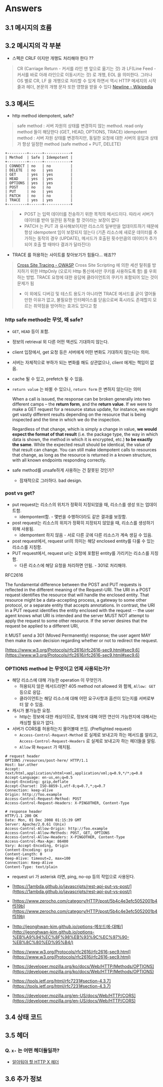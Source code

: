 # Answers

## 3.1 메시지의 흐름 <a id="3-1"></a>

## 3.2 메시지의 각 부분 <a id="3-2"></a>
* 스펙은 CRLF 이지만 개행도 처리해야 한다 ??
> CR (Carriage Return - 커서를 라인 맨 앞으로 옮기는 것) 과 LF(Line Feed - 커서를 바로 아래 라인으로 이동시키는 것) 로 개행, EOL 을 의미한다.
> 그러나 OS 별로 CR, LF 을 개행으로 처리할 수 있게 하면서 역시 HTTP 메세지의 시작줄과 헤더, 본문의 개행 문자 또한 영향을 받을 수 있다
> [Newline - Wikipedia](https://en.wikipedia.org/wiki/Newline)

## 3.3 메서드 <a id="3-3"></a>
* http method idempotent, safe?
> safe method : 서버 자원의 상태를 변경하지 않는 method. read only method 들이 해당한다 (GET, HEAD, OPTIONS, TRACE)
> idempotent method : 서버 자원 상태를 변경하지만, 동일한 요청에 대한 서버의 응답과 상태가 항상 일정한 method (safe method + PUT, DELETE)
```
+---------+------+------------+
| Method  | Safe | Idempotent |
+---------+------+------------+
| CONNECT | no   | no         |
| DELETE  | no   | yes        |
| GET     | yes  | yes        |
| HEAD    | yes  | yes        |
| OPTIONS | yes  | yes        |
| POST    | no   | no         |
| PUT     | no   | yes        |
| PATCH   | no   | no         |
| TRACE   | yes  | yes        |
+---------+------+------------+  
```
> + POST 는 입력 데이터를 전송하기 위한 목적의 메서드이다. 따라서 서버가 데이터를 받아 일관된 동작을 할 것이라는 보장이 없다
> + PATCH 는 PUT 과 유사해보이지만 리소스의 일부만을 업데이트하기 때문에 항상 idempotent 임이 보장되지 않는다
> (기존 리소스에 새로운 데이터를 추가하는 동작의 경우 (UPDATE), 메서드가 호출된 횟수만큼의 데이터가 추가되어 호출 할 때마다 결과가 달라진다)

* TRACE 를 허용하는 사이트를 찾아보기가 힘들다... 왜죠??
> [Cross Site Tracing - OWASP](https://www.owasp.org/index.php/Cross_Site_Tracing) 
> Cross Site Scripting 에 의한 세션 탈취를 방지하기 위한 HttpOnly (오로지 Http 통신에서만 쿠키를 사용하도록 함) 를 우회하는 방법. TRACE 요청에 대한 응답에 클라이언트의 쿠키가 포함되어 있는 것이 문제가 됨
> + 이 외에도 디버깅 및 테스트 용도가 아니라면 TRACE 메서드를 굳이 열어둘만한 이유가 없고, 불필요한 인터페이스를 닫음으로써 혹시라도 존재할지 모르는 취약점을 방어하는 효과도 있다고 함

### http safe method는 무엇, 왜 safe?
- `GET`, `HEAD` 등이 포함.
- 정보의 retrieval 외 다른 어떤 액션도 기대하지 않는다.
- client 입장에서, get 요청 등은 서버에게 어떤 변화도 기대하지 않는다는 의미.
- 서버는 자체적으로 부하가 되는 변화를 해도 상관없으나, client 에게는 책임이 없음.
- cache 될 수 있고, prefetch 될 수 있음.
- `return value` 는 바뀔 수 있으나, `return form` 은 변하지 않는다는 의미

    When a call is issued, the response can be broken generally into two different camps – the **return form**, and the **return value**. If we were to make a GET request for a resource status update, for instance, we might get vastly different results depending on the resource that is being inspected and the time in which we do the inspection.

    Regardless of that change, which is simply a change in value, **we would expect the format of that result** (i.e. the package type, the way in which data is shown, the method in which it is encrypted, etc.) **to be exactly the same**. While the expected result should be identical, the value of that result can change. You can still make idempotent calls to resources that change, as long as the resource is returned in a known structure, with all known endpoints responding correctly.

- safe method를 unsafe하게 사용하는 건 잘못된 것인가?
    - 잠재적으로 그러하다. bad design.

### post vs get?

- put request는 리소스의 위치가 정확히 지정되었을 때, 리소스를 생성 또는 업데이트함.
    - idempontent함. - 몇번을 수행하더라도 같은 결과를 보장함.
- post request는 리소스의 위치가 정확히 지정되지 않았을 때, 리소스를 생성하기 위해 사용됨.
    - idempontent 하지 않음 - 서로 다른 곳에 다른 리소스가 계속 생길 수 있음.
- post request에서, request uri의 의미는 해당 enclosed entity를 다룰 수 있는 리소스를 지칭함.
- PUT request에서, request uri는 요청에 포함된 entity를 가리키는 리소스를 지칭함.
    - 다른 리소스에 해당 요청을 처리하면 안됨. - 301로 처리해야.

RFC2616

The fundamental difference between the POST and PUT requests is reflected in the different meaning of the Request-URI. The URI in a POST request identifies the resource that will handle the enclosed entity. That resource might be a data-accepting process, a gateway to some other protocol, or a separate entity that accepts annotations. In contrast, the URI in a PUT request identifies the entity enclosed with the request -- the user agent knows what URI is intended and the server MUST NOT attempt to apply the request to some other resource. If the server desires that the request be applied to a different URI,

it MUST send a 301 (Moved Permanently) response; the user agent MAY then make its own decision regarding whether or not to redirect the request.

[https://www.w3.org/Protocols/rfc2616/rfc2616-sec9.html#sec9.6](https://www.w3.org/Protocols/rfc2616/rfc2616-sec9.html#sec9.6)

### OPTIONS method 는 무엇이고 언제 사용되는가?

- 해당 리소스에 대해 가능한 operation 이 무엇인가.
    - 허용되지 않은 메서드라면? 405 method not allowed 와 함께, `Allow: GET` 등으로 응답.
    - 클라이언트는 해당 리소스에 대해 어떤 요구사항과 옵션이 있는지를 서버로부터 알 수 있음.
- 캐시가 불가능한 요청.
    - http는 정보에 대한 캐싱이므로, 정보에 대해 어떤 연산이 가능한지에 대해서는 캐싱할 필요가 없다.
- 서버가 CORS를 허용하는지 물어볼때 쓰임. (Preflighted request)
    - `Access-Control-Request-Method` 로 실제로 보내고자 하는 메서드를 알리고, `Access-Control-Request-Headers` 로 실제로 보내고자 하는 헤더들을 알림.
    - `Allow` 와 `Request` 가 매치됨.
```
# request header
OPTIONS /resources/post-here/ HTTP/1.1 
Host: bar.other 
Accept: text/html,application/xhtml+xml,application/xml;q=0.9,*/*;q=0.8 
Accept-Language: en-us,en;q=0.5 
Accept-Encoding: gzip,deflate 
Accept-Charset: ISO-8859-1,utf-8;q=0.7,*;q=0.7 
Connection: keep-alive 
Origin: http://foo.example 
Access-Control-Request-Method: POST 
Access-Control-Request-Headers: X-PINGOTHER, Content-Type

# response header
HTTP/1.1 200 OK
Date: Mon, 01 Dec 2008 01:15:39 GMT 
Server: Apache/2.0.61 (Unix) 
Access-Control-Allow-Origin: http://foo.example 
Access-Control-Allow-Methods: POST, GET, OPTIONS 
Access-Control-Allow-Headers: X-PINGOTHER, Content-Type 
Access-Control-Max-Age: 86400 
Vary: Accept-Encoding, Origin 
Content-Encoding: gzip 
Content-Length: 0 
Keep-Alive: timeout=2, max=100 
Connection: Keep-Alive 
Content-Type: text/plain
```
- request uri 가 asterisk 라면, ping, no-op 등의 작업으로 사용된다.

- [https://1ambda.github.io/javascripts/rest-api-put-vs-post/](https://1ambda.github.io/javascripts/rest-api-put-vs-post/)
- [https://www.zerocho.com/category/HTTP/post/5b4c4e3efc5052001b4f519b](https://www.zerocho.com/category/HTTP/post/5b4c4e3efc5052001b4f519b)
- [http://jeonghwan-kim.github.io/options-메쏘드에-대해/](http://jeonghwan-kim.github.io/options-%EB%A9%94%EC%8F%98%EB%93%9C%EC%97%90-%EB%8C%80%ED%95%B4/)
- [https://www.w3.org/Protocols/rfc2616/rfc2616-sec9.html](https://www.w3.org/Protocols/rfc2616/rfc2616-sec9.html)
- [https://developer.mozilla.org/ko/docs/Web/HTTP/Methods/OPTIONS](https://developer.mozilla.org/ko/docs/Web/HTTP/Methods/OPTIONS)
- [https://tools.ietf.org/html/rfc7231#section-4.3.7](https://tools.ietf.org/html/rfc7231#section-4.3.7)
- [https://developer.mozilla.org/en-US/docs/Web/HTTP/CORS](https://developer.mozilla.org/en-US/docs/Web/HTTP/CORS)

## 3.4 상태 코드 <a id="3-4"></a>

## 3.5 헤더‌ <a id="3-5"></a>

### Q. `x-` 는 어떤 헤더들일까?
* [알아둬야 할 HTTP X 헤더](https://www.zerocho.com/category/HTTP/post/5b611b9e33b4636aa8bb1fc4)



## 3.6 추가 정보 <a id="3-6"></a>

​

